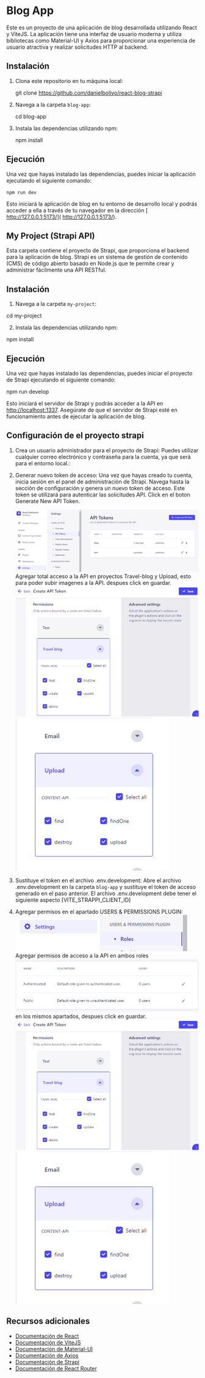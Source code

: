 # Blog App

Este es un proyecto de una aplicación de blog desarrollada utilizando React y ViteJS. La aplicación tiene una interfaz de usuario moderna y utiliza bibliotecas como Material-UI y Axios para proporcionar una experiencia de usuario atractiva y realizar solicitudes HTTP al backend.

## Instalación

1. Clona este repositorio en tu máquina local:

    git clone <https://github.com/danielboliyo/react-blog-strapi>

2. Navega a la carpeta `blog-app`:

    cd blog-app


3. Instala las dependencias utilizando npm:

    npm install


## Ejecución

Una vez que hayas instalado las dependencias, puedes iniciar la aplicación ejecutando el siguiente comando:

    npm run dev


Esto iniciará la aplicación de blog en tu entorno de desarrollo local y podrás acceder a ella a través de tu navegador en la dirección [ http://127.0.0.1:5173/]( http://127.0.0.1:5173/).

## My Project (Strapi API)

Esta carpeta contiene el proyecto de Strapi, que proporciona el backend para la aplicación de blog. Strapi es un sistema de gestión de contenido (CMS) de código abierto basado en Node.js que te permite crear y administrar fácilmente una API RESTful.

## Instalación

1. Navega a la carpeta `my-project`:

cd my-project


2. Instala las dependencias utilizando npm:

npm install


## Ejecución

Una vez que hayas instalado las dependencias, puedes iniciar el proyecto de Strapi ejecutando el siguiente comando:

npm run develop


Esto iniciará el servidor de Strapi y podrás acceder a la API en [http://localhost:1337](http://localhost:1337). Asegúrate de que el servidor de Strapi esté en funcionamiento antes de ejecutar la aplicación de blog.

## Configuración de el proyecto strapi

1. Crea un usuario administrador para el proyecto de Strapi:
    Puedes utilizar cualquier correo electrónico y contraseña para la cuenta, ya que será para el entorno local.:

2. Generar nuevo token de acceso:
    Una vez que hayas creado tu cuenta, inicia sesión en el panel de administración de Strapi. Navega hasta la sección de configuración y genera un nuevo token de acceso. Este token se utilizará para autenticar las solicitudes API. Click en el boton Generate New API Token.

    ![Alt text](image-1.png)
    Agregar total acceso a la API en proyectos Travel-blog y Upload, esto para poder subir imagenes a la API. despues click en guardar.
    ![Alt text](image-2.png)
    ![Alt text](image-3.png)

3. Sustituye el token en el archivo .env.development:
    Abre el archivo .env.development en la carpeta `blog-app` y sustituye el token de acceso generado en el paso anterior. El archivo .env.development debe tener el siguiente aspecto
    [VITE_STRAPPI_CLIENT_ID]

4. Agregar permisos en el apartado USERS & PERMISSIONS PLUGIN:
    ![Alt text](image-4.png)
    Agregar permisos de acceso a la API en ambos roles
    ![Alt text](image-5.png)
    en los mismos apartados, despues click en guardar.
    ![Alt text](image-2.png)
    ![Alt text](image-3.png)


## Recursos adicionales

- [Documentación de React](https://reactjs.org/)
- [Documentación de ViteJS](https://vitejs.dev/)
- [Documentación de Material-UI](https://mui.com/)
- [Documentación de Axios](https://axios-http.com/)
- [Documentación de Strapi](https://strapi.io/documentation/)
- [Documentación de React Router](https://reactrouter.com/)



